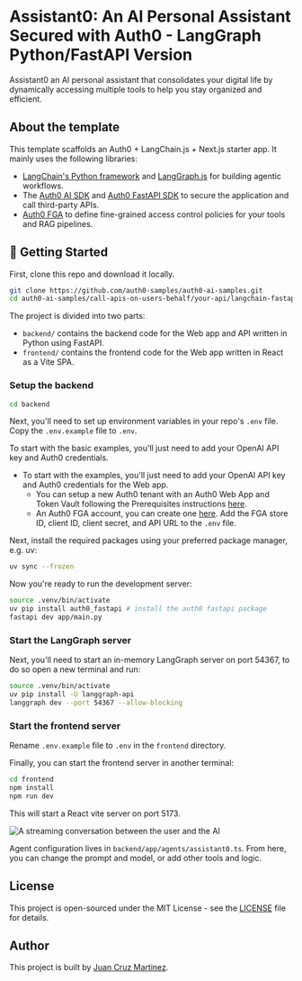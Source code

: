 # Assistant0: An AI Personal Assistant Secured with Auth0 - LangGraph Python/FastAPI Version

Assistant0 an AI personal assistant that consolidates your digital life by dynamically accessing multiple tools to help you stay organized and efficient.

## About the template

This template scaffolds an Auth0 + LangChain.js + Next.js starter app. It mainly uses the following libraries:

- [LangChain's Python framework](https://python.langchain.com/docs/introduction/) and [LangGraph.js](https://langchain-ai.github.io/langgraph/) for building agentic workflows.
- The [Auth0 AI SDK](https://github.com/auth0/auth0-ai-python) and [Auth0 FastAPI SDK](https://github.com/auth0/auth0-fastapi) to secure the application and call third-party APIs.
- [Auth0 FGA](https://auth0.com/fine-grained-authorization) to define fine-grained access control policies for your tools and RAG pipelines.

## 🚀 Getting Started

First, clone this repo and download it locally.

```bash
git clone https://github.com/auth0-samples/auth0-ai-samples.git
cd auth0-ai-samples/call-apis-on-users-behalf/your-api/langchain-fastapi-py
```

The project is divided into two parts:

- `backend/` contains the backend code for the Web app and API written in Python using FastAPI.
- `frontend/` contains the frontend code for the Web app written in React as a Vite SPA.

### Setup the backend

```bash
cd backend
```

Next, you'll need to set up environment variables in your repo's `.env` file. Copy the `.env.example` file to `.env`.

To start with the basic examples, you'll just need to add your OpenAI API key and Auth0 credentials.

- To start with the examples, you'll just need to add your OpenAI API key and Auth0 credentials for the Web app.
  - You can setup a new Auth0 tenant with an Auth0 Web App and Token Vault following the Prerequisites instructions [here](https://auth0.com/ai/docs/call-others-apis-on-users-behalf).
  - An Auth0 FGA account, you can create one [here](https://dashboard.fga.dev). Add the FGA store ID, client ID, client secret, and API URL to the `.env` file.

Next, install the required packages using your preferred package manager, e.g. uv:

```bash
uv sync --frozen
```

Now you're ready to run the development server:

```bash
source .venv/bin/activate
uv pip install auth0_fastapi # install the auth0 fastapi package
fastapi dev app/main.py
```

### Start the LangGraph server

Next, you'll need to start an in-memory LangGraph server on port 54367, to do so open a new terminal and run:

```bash
source .venv/bin/activate
uv pip install -U langgraph-api
langgraph dev --port 54367 --allow-blocking
```

### Start the frontend server

Rename `.env.example` file to `.env` in the `frontend` directory.

Finally, you can start the frontend server in another terminal:

```bash
cd frontend
npm install
npm run dev
```

This will start a React vite server on port 5173.

![A streaming conversation between the user and the AI](./public/images/home-page.png)

Agent configuration lives in `backend/app/agents/assistant0.ts`. From here, you can change the prompt and model, or add other tools and logic.

## License

This project is open-sourced under the MIT License - see the [LICENSE](LICENSE) file for details.

## Author

This project is built by [Juan Cruz Martinez](https://github.com/jcmartinezdev).
